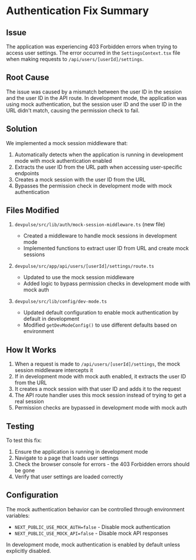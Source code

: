 # Authentication Fix Summary

## Issue
The application was experiencing 403 Forbidden errors when trying to access user settings. The error occurred in the `SettingsContext.tsx` file when making requests to `/api/users/[userId]/settings`.

## Root Cause
The issue was caused by a mismatch between the user ID in the session and the user ID in the API route. In development mode, the application was using mock authentication, but the session user ID and the user ID in the URL didn't match, causing the permission check to fail.

## Solution
We implemented a mock session middleware that:

1. Automatically detects when the application is running in development mode with mock authentication enabled
2. Extracts the user ID from the URL path when accessing user-specific endpoints
3. Creates a mock session with the user ID from the URL
4. Bypasses the permission check in development mode with mock authentication

## Files Modified

1. `devpulse/src/lib/auth/mock-session-middleware.ts` (new file)
   - Created a middleware to handle mock sessions in development mode
   - Implemented functions to extract user ID from URL and create mock sessions

2. `devpulse/src/app/api/users/[userId]/settings/route.ts`
   - Updated to use the mock session middleware
   - Added logic to bypass permission checks in development mode with mock auth

3. `devpulse/src/lib/config/dev-mode.ts`
   - Updated default configuration to enable mock authentication by default in development
   - Modified `getDevModeConfig()` to use different defaults based on environment

## How It Works

1. When a request is made to `/api/users/[userId]/settings`, the mock session middleware intercepts it
2. If in development mode with mock auth enabled, it extracts the user ID from the URL
3. It creates a mock session with that user ID and adds it to the request
4. The API route handler uses this mock session instead of trying to get a real session
5. Permission checks are bypassed in development mode with mock auth

## Testing

To test this fix:
1. Ensure the application is running in development mode
2. Navigate to a page that loads user settings
3. Check the browser console for errors - the 403 Forbidden errors should be gone
4. Verify that user settings are loaded correctly

## Configuration

The mock authentication behavior can be controlled through environment variables:

- `NEXT_PUBLIC_USE_MOCK_AUTH=false` - Disable mock authentication
- `NEXT_PUBLIC_USE_MOCK_API=false` - Disable mock API responses

In development mode, mock authentication is enabled by default unless explicitly disabled.